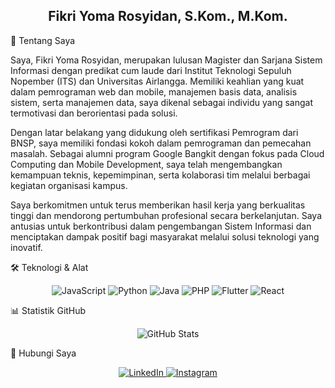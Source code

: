 <div align="center">

<h2>Fikri Yoma Rosyidan, S.Kom., M.Kom.</h2>
</div>

👋 Tentang Saya

Saya, Fikri Yoma Rosyidan, merupakan lulusan Magister dan Sarjana Sistem Informasi dengan predikat cum laude dari Institut Teknologi Sepuluh Nopember (ITS) dan Universitas Airlangga. Memiliki keahlian yang kuat dalam pemrograman web dan mobile, manajemen basis data, analisis sistem, serta manajemen data, saya dikenal sebagai individu yang sangat termotivasi dan berorientasi pada solusi.

Dengan latar belakang yang didukung oleh sertifikasi Pemrogram dari BNSP, saya memiliki fondasi kokoh dalam pemrograman dan pemecahan masalah. Sebagai alumni program Google Bangkit dengan fokus pada Cloud Computing dan Mobile Development, saya telah mengembangkan kemampuan teknis, kepemimpinan, serta kolaborasi tim melalui berbagai kegiatan organisasi kampus.

Saya berkomitmen untuk terus memberikan hasil kerja yang berkualitas tinggi dan mendorong pertumbuhan profesional secara berkelanjutan. Saya antusias untuk berkontribusi dalam pengembangan Sistem Informasi dan menciptakan dampak positif bagi masyarakat melalui solusi teknologi yang inovatif.

🛠️ Teknologi & Alat
<p align="center">
<img src="https://img.shields.io/badge/-JavaScript-black?style=for-the-badge&logo=javascript" alt="JavaScript">
<img src="https://img.shields.io/badge/-Python-black?style=for-the-badge&logo=python" alt="Python">
<img src="https://img.shields.io/badge/-Java-black?style=for-the-badge&logo=openjdk" alt="Java">
<img src="https://img.shields.io/badge/-PHP-black?style=for-the-badge&logo=php" alt="PHP">
<img src="https://img.shields.io/badge/-Flutter-black?style=for-the-badge&logo=flutter" alt="Flutter">
<img src="https://img.shields.io/badge/-React-black?style=for-the-badge&logo=react" alt="React">
</p>

📊 Statistik GitHub
<p align="center">
<img src="https://github-readme-stats.vercel.app/api?username=fikriyoma01&show_icons=true&theme=tokyonight" alt="GitHub Stats">
</p>

🔗 Hubungi Saya
<p align="center">
<a href="https://www.linkedin.com/in/fikri-yoma-rosyidan-456502221/" target="_blank">
<img src="https://img.shields.io/badge/-LinkedIn-0077B5?style=for-the-badge&logo=linkedin&logoColor=white" alt="LinkedIn">
</a>
<a href="https://www.instagram.com/fikriyoma/" target="_blank">
<img src="https://img.shields.io/badge/-Instagram-E4405F?style=for-the-badge&logo=instagram&logoColor=white" alt="Instagram">
</a>
</p>
